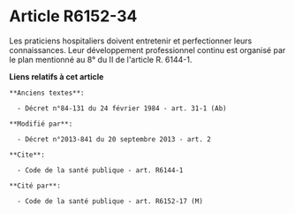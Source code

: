 # Article R6152-34

Les praticiens hospitaliers doivent entretenir et perfectionner leurs connaissances. Leur développement professionnel continu
est organisé par le plan   mentionné au 8° du II de l'article R. 6144-1.

**Liens relatifs à cet article**

	**Anciens textes**:

	  - Décret n°84-131 du 24 février 1984 - art. 31-1 (Ab)

	**Modifié par**:

	  - Décret n°2013-841 du 20 septembre 2013 - art. 2

	**Cite**:

	  - Code de la santé publique - art. R6144-1

	**Cité par**:

	  - Code de la santé publique - art. R6152-17 (M)
